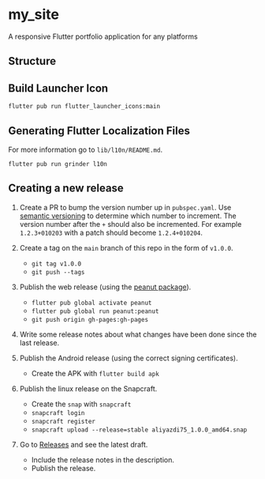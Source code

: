 # my_site

A responsive Flutter portfolio application for any platforms

## Structure

## Build Launcher Icon

```
flutter pub run flutter_launcher_icons:main
```

## Generating Flutter Localization Files

For more information go to `lib/l10n/README.md`.

```
flutter pub run grinder l10n
```

## Creating a new release

1. Create a PR to bump the version number up in `pubspec.yaml`. Use
   [semantic versioning](https://semver.org/) to determine which number
   to increment. The version number after the `+` should also be
   incremented. For example `1.2.3+010203` with a patch should become
   `1.2.4+010204`.

2. Create a tag on the `main` branch of this repo in the form of
   `v1.0.0`.
	* `git tag v1.0.0`
	* `git push --tags`

3. Publish the web release (using the [peanut package](https://pub.dev/packages/peanut)).
    * `flutter pub global activate peanut`
    * `flutter pub global run peanut:peanut`
   *  `git push origin gh-pages:gh-pages`

4. Write some release notes about what changes have been done since the
   last release.

5. Publish the Android release (using the correct signing certificates).
   *  Create the APK with `flutter build apk`

6. Publish the linux release on the Snapcraft.
   *  Create the `snap` with `snapcraft`
   *  `snapcraft login`
   *  `snapcraft register`
   *  `snapcraft upload --release=stable aliyazdi75_1.0.0_amd64.snap`

7. Go to [Releases](https://github.com/aliyazdi75/aliyazdi75.github.io/releases) and see
   the latest draft.
    * Include the release notes in the description.
    * Publish the release.

